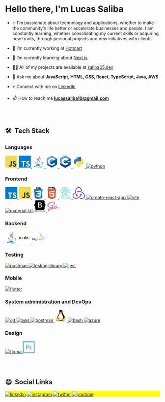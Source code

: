 <!-- <img align="right" height="590em" src="https://raw.githubusercontent.com/gist/saliba65/22c943d5a1b847f389f6797ff9a27b84/raw/95d108848677d9dd9caa0e4b172426e64463bd68/githubcard.svg"/> -->
<!-- <img src="https://raw.githubusercontent.com/kaueMarques/kaueMarques/master/hi.gif" width="30px"> -->

<h1 align="left">Hello there, I'm Lucas Saliba</h1>

<!-- <p align="left"> <img src="https://komarev.com/ghpvc/?username=saliba65&color=yellow" alt="Profile views" /> </p> -->

 
- 🔥 I'm passionate about technology and applications, whether to make the community's life better or accelerate businesses and people. I am constantly learning, whether consolidating my current skills or acquiring new fronts, through personal projects and new initiatives with clients.

- 🔭 I’m currently working at [Hotmart](https://www.hotmart.com)

- 🌱 I’m currently learning about [Next.js](https://nextjs.org)

- 👨‍💻 All of my projects are available at [saliba65.dev](https://github.com/saliba65?tab=repositories)

- 💬 Ask me about **JavaScript, HTML, CSS, React, TypeScript, Java, AWS**

- ⚡ Connect with me on [LinkedIn](https://www.linkedin.com/in/lucassaliba-/)

- 📫 How to reach me **lucassaliba10@gmail.com**

<br><br>

## 🛠 &nbsp;Tech Stack

### Languages

<p>
<a href="https://developer.mozilla.org/en-US/docs/Web/JavaScript" target="_blank"> <img src="https://raw.githubusercontent.com/devicons/devicon/master/icons/javascript/javascript-original.svg" alt="javascript" width="40" height="40"/> </a> 
<a href="https://www.typescriptlang.org/" target="_blank"> <img src="https://raw.githubusercontent.com/devicons/devicon/master/icons/typescript/typescript-original.svg" alt="typescript" width="40" height="40"/> </a> 
<a href="https://www.java.com" target="_blank"> <img src="https://raw.githubusercontent.com/devicons/devicon/master/icons/java/java-original.svg" alt="java" width="40" height="40"/> </a>
<a href="https://www.cprogramming.com/" target="_blank"> <img src="https://raw.githubusercontent.com/devicons/devicon/master/icons/c/c-original.svg" alt="c" width="40" height="40"/> </a>
<a href="https://www.w3schools.com/cpp/" target="_blank"> <img src="https://raw.githubusercontent.com/devicons/devicon/master/icons/cplusplus/cplusplus-original.svg" alt="cplusplus" width="40" height="40"/> </a>
<a href="https://www.python.org" target="_blank"> <img src="https://raw.githubusercontent.com/devicons/devicon/master/icons/python/python-original.svg" alt="python" width="40" height="40"/> </a> 
<a href="https://dart.dev" target="_blank"> <img src="https://dart.dev/assets/img/shared/dart/logo+text/horizontal/white.svg" alt="python" width="100" height="40"/> </a> 
</p>

### Frontend

<p>
<a href="https://www.typescriptlang.org/" target="_blank"> <img src="https://raw.githubusercontent.com/devicons/devicon/master/icons/typescript/typescript-original.svg" alt="typescript" width="40" height="40"/> </a> 
<a href="https://developer.mozilla.org/en-US/docs/Web/JavaScript" target="_blank"> <img src="https://raw.githubusercontent.com/devicons/devicon/master/icons/javascript/javascript-original.svg" alt="javascript" width="40" height="40"/> </a> 
<a href="https://www.w3schools.com/css/" target="_blank"> <img src="https://raw.githubusercontent.com/devicons/devicon/master/icons/css3/css3-original-wordmark.svg" alt="css3" width="40" height="40"/> </a> 
<a href="https://www.w3.org/html/" target="_blank"> <img src="https://raw.githubusercontent.com/devicons/devicon/master/icons/html5/html5-original-wordmark.svg" alt="html5" width="40" height="40"/> </a>
<a href="https://reactjs.org/" target="_blank"> <img src="https://raw.githubusercontent.com/devicons/devicon/master/icons/react/react-original-wordmark.svg" alt="react" width="40" height="40"/> </a>
<a href="https://redux.js.org" target="_blank"> <img src="https://raw.githubusercontent.com/devicons/devicon/master/icons/redux/redux-original.svg" alt="redux" width="40" height="40"/> </a>
<a href="https://create-react-app.dev" target="_blank"> <img src="https://create-react-app.dev/img/logo.svg" alt="create-react-app" width="40" height="40"/> </a>
<a href="https://vitejs.dev" target="_blank"> <img src="https://vitejs.dev/logo.svg" alt="vite" width="40" height="40"/> </a>
<a href="https://v4.mui.com/pt/" target="_blank"> <img src="https://v4.mui.com/static/logo_raw.svg" alt="material-UI" width="40" height="40"/> </a> 
<a href="https://getbootstrap.com" target="_blank"> <img src="https://raw.githubusercontent.com/devicons/devicon/master/icons/bootstrap/bootstrap-plain-wordmark.svg" alt="bootstrap" width="40" height="40"/> </a>
<a href="https://sass-lang.com" target="_blank"> <img src="https://raw.githubusercontent.com/devicons/devicon/master/icons/sass/sass-original.svg" alt="sass" width="40" height="40"/> </a>
</p>

### Backend

<p>
<a href="https://www.java.com" target="_blank"> <img src="https://raw.githubusercontent.com/devicons/devicon/master/icons/java/java-original.svg" alt="java" width="40" height="40"/> </a>
<a href="https://nodejs.org" target="_blank"> <img src="https://raw.githubusercontent.com/devicons/devicon/master/icons/nodejs/nodejs-original-wordmark.svg" alt="nodejs" width="40" height="40"/> </a>
<a href="https://www.mysql.com/" target="_blank"> <img src="https://raw.githubusercontent.com/devicons/devicon/master/icons/mysql/mysql-original-wordmark.svg" alt="mysql" width="40" height="40"/> </a>
<!-- <a href="https://www.docker.com/" target="_blank"> <img src="https://raw.githubusercontent.com/devicons/devicon/master/icons/docker/docker-original-wordmark.svg" alt="docker" width="40" height="40"/> </a> -->
</p>

### Testing

<p>
<a href="https://postman.com" target="_blank"> <img src="https://www.vectorlogo.zone/logos/getpostman/getpostman-icon.svg" alt="postman" width="40" height="40"/> </a> 
<a href="https://testing-library.com" target="_blank"> <img src="https://testing-library.com/img/octopus-128x128.png" alt="testing-library" width="40" height="40"/> </a>
<a href="https://jestjs.io" target="_blank"> <img src="https://www.vectorlogo.zone/logos/jestjsio/jestjsio-icon.svg" alt="jest" width="40" height="40"/> </a> 
</p>

### Mobile

<p>
<a href="https://flutter.dev" target="_blank"> <img src="https://www.vectorlogo.zone/logos/flutterio/flutterio-icon.svg" alt="flutter" width="40" height="40"/> </a>  
</p>

### System administration and DevOps

<p>
<a href="https://git-scm.com/" target="_blank"> <img src="https://www.vectorlogo.zone/logos/git-scm/git-scm-icon.svg" alt="git" width="40" height="40"/> </a>
<a href="https://aws.amazon.com/pt/?nc2=h_lg" target="_blank"> <img src="https://upload.wikimedia.org/wikipedia/commons/thumb/9/93/Amazon_Web_Services_Logo.svg/768px-Amazon_Web_Services_Logo.svg.png" alt="aws" width="40" height="30"/> </a>
<a href="https://postman.com" target="_blank"> <img src="https://www.vectorlogo.zone/logos/getpostman/getpostman-icon.svg" alt="postman" width="40" height="40"/> </a>
<a href="https://www.linux.org/" target="_blank"> <img src="https://raw.githubusercontent.com/devicons/devicon/master/icons/linux/linux-original.svg" alt="linux" width="40" height="40"/> </a> 
<a href="https://www.gnu.org/software/bash/" target="_blank"> <img src="https://www.vectorlogo.zone/logos/gnu_bash/gnu_bash-icon.svg" alt="bash" width="40" height="40"/> </a>
<a href="https://azure.microsoft.com/en-in/" target="_blank"> <img src="https://www.vectorlogo.zone/logos/microsoft_azure/microsoft_azure-icon.svg" alt="azure" width="40" height="40"/> </a>
</p>

### Design

<p>
<a href="https://www.figma.com/" target="_blank"> <img src="https://www.vectorlogo.zone/logos/figma/figma-icon.svg" alt="figma" width="40" height="40"/> </a> 
<a href="https://www.photoshop.com/en" target="_blank"> <img src="https://raw.githubusercontent.com/devicons/devicon/master/icons/photoshop/photoshop-line.svg" alt="photoshop" width="40" height="40"/> </a>
</p>

<br><br>

## 😄 &nbsp;Social Links

<p align="left" style="background:yellow">
<a href="https://www.linkedin.com/in/lucassaliba-/" target="_blank">
  <img align="center" src="https://img.shields.io/badge/-Lucas Saliba-05122A?style=flat&logo=linkedin" alt="linkedin"/>
</a>
<a href="https://www.instagram.com/lucassaliba_/" target="_blank">
 <img align="center" src="https://img.shields.io/badge/-Lucas Saliba-05122A?style=flat&logo=instagram" alt="instagram"/>
</a>
<a href="https://twitter.com/lucassaliba5" target="_blank">
  <img align="center" src="https://img.shields.io/badge/-Lucas Saliba-05122A?style=flat&logo=twitter" alt="twitter"/>  
</a>
<a href="https://www.youtube.com/channel/UChbzgA-T-_jjY0v770ucW3Q" target="_blank">
 <img align="center" src="https://img.shields.io/badge/-Lucas Saliba-05122A?style=flat&logo=youtube" alt="youtube"/>
</a>
</p>

<br><br>
<!-- 
## ⚙️ &nbsp;GitHub Analytics

<p align="left">
<img width="530em" src="https://github-readme-stats.vercel.app/api?username=saliba65&show_icons=true&theme=vision-friendly-dark" alt="maykbrito's stats"/>
<img width="530em" src="https://github-readme-stats.vercel.app/api/top-langs/?username=saliba65&layout=compact&theme=vision-friendly-dark" alt="maykbrito's most languages"/>
</p> -->


<!--
**saliba65/saliba65** is a ✨ _special_ ✨ repository because its `README.md` (this file) appears on your GitHub profile.
Here are some ideas to get you started:
- 🔭 I’m currently working on ...
- 🌱 I’m currently learning ...
- 👯 I’m looking to collaborate on ...
- 🤔 I’m looking for help with ...
- 💬 Ask me about ...
- 📫 How to reach me: ...
- 😄 Pronouns: ...
- ⚡ Fun fact: ...
-->
